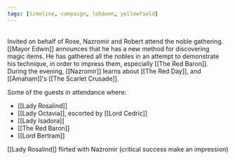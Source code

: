 ```yaml
---
tags: [timeline, campaign, loháven, yellowfield]
---
```

<span  
class='ob-timelines'  
data-date='1344-01-13'  
data-title='Mayor Edwins Announcement'  
data-class='orange'  
data-img = 'Images/Banquet.jpg'  
data-type='range'>  
Invited on behalf of Rose, Nazromir and Robert attend the noble gathering.
</span>
[[Mayor Edwin]] announces that he has a new method for discovering magic items. He has gathered all the nobles in an attempt to demonstrate his technique, in order to impress them, especially [[The Red Baron]]. During the evening, [[Nazromir]] learns about [[The Red Day]], and [[Amaham]]'s [[The Scarlet Crusade]]. 

Some of the guests in attendance where:
- [[Lady Rosalind]]
- [[Lady Octavia]], escorted by [[Lord Cedric]]
- [[Lady Isadora]]
- [[The Red Baron]]
- [[Lord Bertram]]

[[Lady Rosalind]] flirted with Nazromir (critical success make an impression)